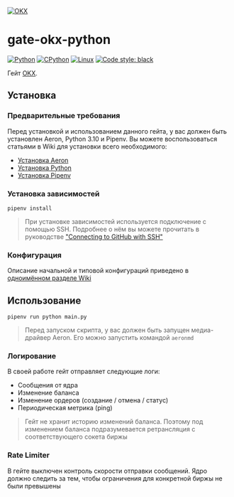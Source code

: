 [![OKX](https://user-images.githubusercontent.com/44947427/166470904-b9810b07-520b-421f-b180-1d33fed8cd6a.png)](https://www.okx.com)

# gate-okx-python

[![Python](https://img.shields.io/badge/python-3.10-blue)](https://www.python.org/downloads/)
[![CPython](https://img.shields.io/badge/implementation-cpython-blue)](https://github.com/python/cpython)
[![Linux](https://img.shields.io/badge/platform-linux-lightgrey)](https://ru.wikipedia.org/wiki/Linux)
[![Code style: black](https://img.shields.io/badge/code%20style-black-000000.svg)](https://github.com/psf/black)

Гейт [OKX](https://www.okx.com).

## Установка

### Предварительные требования

Перед установкой и использованием данного гейта, у вас должен быть установлен Aeron, Python 3.10 и Pipenv. Вы можете
воспользоваться статьями в Wiki для установки всего необходимого:

- [Установка Aeron](https://github.com/RoboTradeCode/gate-okx-python/wiki/Установка-Aeron)
- [Установка Python](https://github.com/RoboTradeCode/gate-okx-python/wiki/Установка-Python)
- [Установка Pipenv](https://github.com/RoboTradeCode/gate-okx-python/wiki/Установка-Pipenv)

### Установка зависимостей

```shell
pipenv install
```

> При установке зависимостей используется подключение с помощью SSH. Подробнее о нём вы можете прочитать в
> руководстве ["Connecting to GitHub with SSH"](https://docs.github.com/en/authentication/connecting-to-github-with-ssh)

### Конфигурация

Описание начальной и типовой конфигураций приведено
в [одноимённом разделе Wiki](https://github.com/RoboTradeCode/gate-okx-python/wiki/Конфигурация)

## Использование

```shell
pipenv run python main.py
```

> Перед запуском скрипта, у вас должен быть запущен медиа-драйвер Aeron. Его можно запустить командой `aeronmd`

### Логирование

В своей работе гейт отправляет следующие логи:

- Сообщения от ядра
- Изменение баланса
- Изменение ордеров (создание / отмена / статус)
- Периодическая метрика (ping)

> Гейт не хранит историю изменений баланса. Поэтому под изменением баланса подразумевается ретрансляция с
> соответствующего сокета биржы

### Rate Limiter

В гейте выключен контроль скорости отправки сообщений. Ядро должно следить за тем, чтобы
ограничения для конкретной биржы не были превышены
